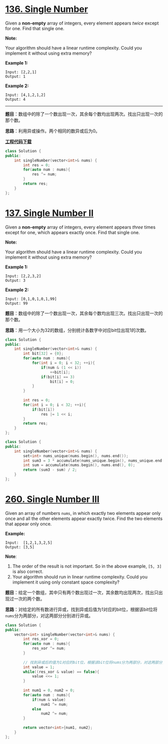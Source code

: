 # [136. Single Number](https://leetcode.com/problems/single-number/)

Given a **non-empty** array of integers, every element appears *twice* except for one. Find that single one.

**Note:**

Your algorithm should have a linear runtime complexity. Could you implement it without using extra memory?

**Example 1:**

```
Input: [2,2,1]
Output: 1
```

**Example 2:**

```
Input: [4,1,2,1,2]
Output: 4
```

-----

**题目**：数组中的除了一个数出现一次，其余每个数均出现两次。找出只出现一次的那个数。

**思路**：利用异或操作。两个相同的数异或后为0。

[**工程代码下载**](https://github.com/shenkh/leetcode)

```cpp
class Solution {
public:
    int singleNumber(vector<int>& nums) {
        int res = 0;
        for(auto num : nums){
            res ^= num;
        }
        return res;
    }
};
```



# [137. Single Number II](https://leetcode.com/problems/single-number-ii/)

Given a **non-empty** array of integers, every element appears *three* times except for one, which appears exactly once. Find that single one.

**Note:**

Your algorithm should have a linear runtime complexity. Could you implement it without using extra memory?

**Example 1:**

```
Input: [2,2,3,2]
Output: 3
```

**Example 2:**

```
Input: [0,1,0,1,0,1,99]
Output: 99
```

**题目**：数组中的除了一个数出现一次，其余每个数均出现三次。找出只出现一次的那个数。

**思路**：用一个大小为32的数组，分别统计各数字中对应bit位出现1的次数。

```cpp
class Solution {
public:
    int singleNumber(vector<int>& nums) {
        int bit[32] = {0};
        for(auto num : nums){
            for(int i = 0; i < 32; ++i){
                if(num & (1 << i))
                    ++bit[i];
                if(bit[i] == 3)
                    bit[i] = 0;
            }
        }
        
        int res = 0;
        for(int i = 0; i < 32; ++i){
            if(bit[i])
                res |= 1 << i;
        }
        return res;
    }
};
```

```cpp
class Solution {
public:
    int singleNumber(vector<int>& nums) {
        set<int> nums_unique(nums.begin(), nums.end());
        int sum3 = 3 * accumulate(nums_unique.begin(), nums_unique.end(), 0);
        int sum = accumulate(nums.begin(), nums.end(), 0);
        return (sum3 - sum) / 2;
    }
};
```



# [260. Single Number III](<https://leetcode.com/problems/single-number-iii/>)

Given an array of numbers `nums`, in which exactly two elements appear only once and all the other elements appear exactly twice. Find the two elements that appear only once.

**Example:**

```
Input:  [1,2,1,3,2,5]
Output: [3,5]
```

**Note**:

1. The order of the result is not important. So in the above example, `[5, 3]` is also correct.
2. Your algorithm should run in linear runtime complexity. Could you implement it using only constant space complexity?



**题目**：给定一个数组，其中只有两个数出现过一次，其余数均出现两次，找出只出现过一次的两个数。

**思路**：对给定的所有数进行异或，找到异或后值为1对应的bit位，根据该bit位将`nums`分为两部分，对这两部分分别进行异或。

```cpp
class Solution {
public:
    vector<int> singleNumber(vector<int>& nums) {
        int res_xor = 0;
        for(auto num : nums){
            res_xor ^= num;
        }
        
        // 找到异或后的值为1对应的bit位，根据该bit位将nums分为两部分，对这两部分分别进行异或
        int value = 1;
        while((res_xor & value) == false){
            value <<= 1;
        }
        
        int num1 = 0, num2 = 0; 
        for(auto num : nums){
            if(num & value)
                num1 ^= num;
            else
                num2 ^= num;
        }
        
        return vector<int>{num1, num2};
    }
};
```

